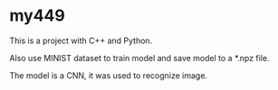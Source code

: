 # my449


This is a project with C++ and Python.

Also use MINIST dataset to train model and save model to a *.npz file.

The model is a CNN, it was used to recognize image. 
